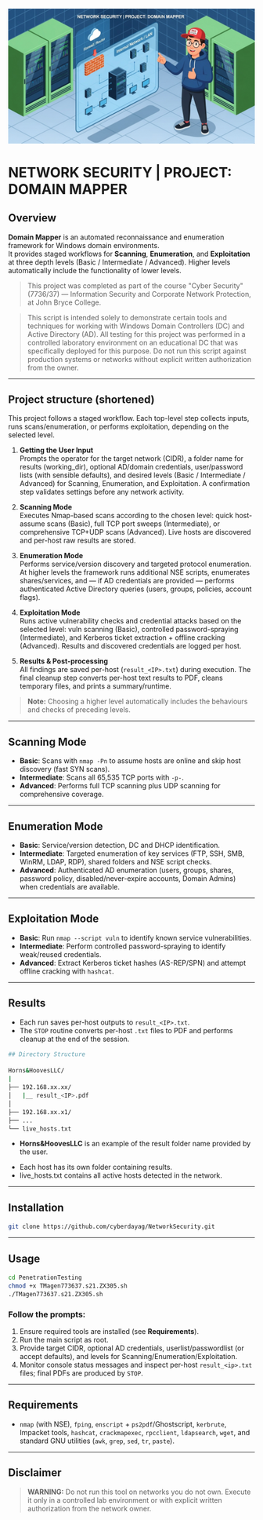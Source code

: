 ![Image](image/image.png)
# NETWORK SECURITY | PROJECT: DOMAIN MAPPER

## Overview
**Domain Mapper** is an automated reconnaissance and enumeration framework for Windows domain environments.  
It provides staged workflows for **Scanning**, **Enumeration**, and **Exploitation** at three depth levels (Basic / Intermediate / Advanced). Higher levels automatically include the functionality of lower levels.

>This project was completed as part of the course "Cyber Security" (7736/37) — Information Security and Corporate Network Protection, at John Bryce College.

>This script is intended solely to demonstrate certain tools and techniques for working with Windows Domain Controllers (DC) and Active Directory (AD). All testing for this project was performed in a controlled laboratory environment on an educational DC that was specifically deployed for this purpose. Do not run this script against production systems or networks without explicit written authorization from the owner.

---

## Project structure (shortened)
This project follows a staged workflow. Each top-level step collects inputs, runs scans/enumeration, or performs exploitation, depending on the selected level.

1. **Getting the User Input**  
   Prompts the operator for the target network (CIDR), a folder name for results (working_dir), optional AD/domain credentials, user/password lists (with sensible defaults), and desired levels (Basic / Intermediate / Advanced) for Scanning, Enumeration, and Exploitation. A confirmation step validates settings before any network activity.

2. **Scanning Mode**  
   Executes Nmap-based scans according to the chosen level: quick host-assume scans (Basic), full TCP port sweeps (Intermediate), or comprehensive TCP+UDP scans (Advanced). Live hosts are discovered and per-host raw results are stored.

3. **Enumeration Mode**  
   Performs service/version discovery and targeted protocol enumeration. At higher levels the framework runs additional NSE scripts, enumerates shares/services, and — if AD credentials are provided — performs authenticated Active Directory queries (users, groups, policies, account flags).

4. **Exploitation Mode**  
   Runs active vulnerability checks and credential attacks based on the selected level: vuln scanning (Basic), controlled password-spraying (Intermediate), and Kerberos ticket extraction + offline cracking (Advanced). Results and discovered credentials are logged per host.

5. **Results & Post-processing**  
   All findings are saved per-host (`result_<IP>.txt`) during execution. The final cleanup step converts per-host text results to PDF, cleans temporary files, and prints a summary/runtime.

> **Note:** Choosing a higher level automatically includes the behaviours and checks of preceding levels.

---

## Scanning Mode

- **Basic**: Scans with `nmap -Pn` to assume hosts are online and skip host discovery (fast SYN scans).  
- **Intermediate**: Scans all 65,535 TCP ports with `-p-`.  
- **Advanced**: Performs full TCP scanning plus UDP scanning for comprehensive coverage.

---

## Enumeration Mode

- **Basic**: Service/version detection, DC and DHCP identification.  
- **Intermediate**: Targeted enumeration of key services (FTP, SSH, SMB, WinRM, LDAP, RDP), shared folders and NSE script checks.  
- **Advanced**: Authenticated AD enumeration (users, groups, shares, password policy, disabled/never-expire accounts, Domain Admins) when credentials are available.

---

## Exploitation Mode

- **Basic**: Run `nmap --script vuln` to identify known service vulnerabilities.  
- **Intermediate**: Perform controlled password-spraying to identify weak/reused credentials.  
- **Advanced**: Extract Kerberos ticket hashes (AS-REP/SPN) and attempt offline cracking with `hashcat`.

---

## Results

- Each run saves per-host outputs to `result_<IP>.txt`.  
- The `STOP` routine converts per-host `.txt` files to PDF and performs cleanup at the end of the session.


```bash
## Directory Structure

Horns&HoovesLLC/
|
├── 192.168.xx.xx/
│   |__ result_<IP>.pdf
│   
├── 192.168.xx.x1/
├── ...
└── live_hosts.txt
```
* **Horns&HoovesLLC**  is an example of the result folder name provided by the user.
- Each host has its own folder containing results.  
- live_hosts.txt contains all active hosts detected in the network.
---

## Installation

```bash
git clone https://github.com/cyberdayag/NetworkSecurity.git
```

---

## Usage

```bash
cd PenetrationTesting
chmod +x TMagen773637.s21.ZX305.sh
./TMagen773637.s21.ZX305.sh
```

### Follow the prompts:
1. Ensure required tools are installed (see **Requirements**).  
2. Run the main script as root.  
3. Provide target CIDR, optional AD credentials, userlist/passwordlist (or accept defaults), and levels for Scanning/Enumeration/Exploitation.  
4. Monitor console status messages and inspect per-host `result_<ip>.txt` files; final PDFs are produced by `STOP`.

---

## Requirements

- `nmap` (with NSE), `fping`, `enscript` + `ps2pdf`/Ghostscript, `kerbrute`, Impacket tools, `hashcat`, `crackmapexec`, `rpcclient`, `ldapsearch`, `wget`, and standard GNU utilities (`awk`, `grep`, `sed`, `tr`, `paste`).

---

## Disclaimer
> **WARNING:** Do not run this tool on networks you do not own. Execute it only in a controlled lab environment or with explicit written authorization from the network owner.


